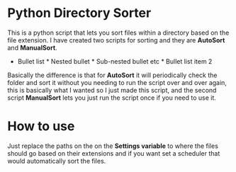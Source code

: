 # Python Directory Sorter
This is a python script that lets you sort files within a directory based on the file extension. I have created two scripts for sorting and they are **AutoSort** and **ManualSort**.

* Bullet list
              * Nested bullet
                  * Sub-nested bullet etc
          * Bullet list item 2

Basically the difference is that for **AutoSort** it will periodically check the folder and sort it without you needing to run the script over and over again, this is basically what I wanted so I just made this script, and the second script **ManualSort** lets you just run the script once if you need to use it.

# How to use
Just replace the paths on the on the **Settings variable** to where the files should go based on their extensions and if you want set a scheduler that would automatically sort the files.
